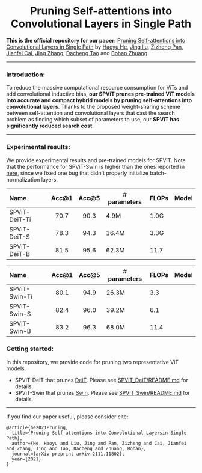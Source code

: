 <h1 align="center">Pruning Self-attentions into Convolutional Layers in Single Path</h1>

**This is the official repository for our paper:** [Pruning Self-attentions into Convolutional Layers in Single Path](https://arxiv.org/abs/2111.11802) by [Haoyu He](https://charles-haoyuhe.github.io/), [Jing liu](https://sites.google.com/view/jing-liu/%E9%A6%96%E9%A1%B5), [Zizheng Pan](https://zizhengpan.github.io/), [Jianfei Cai](https://jianfei-cai.github.io/), [Jing Zhang](https://scholar.google.com/citations?user=9jH5v74AAAAJ&hl=en), [Dacheng Tao](https://www.sydney.edu.au/engineering/about/our-people/academic-staff/dacheng-tao.html) and [Bohan Zhuang](https://bohanzhuang.github.io/).

***

### Introduction:

To reduce the massive computational resource consumption for ViTs and add convolutional inductive bias, **our SPViT prunes pre-trained ViT models into accurate and compact hybrid models by pruning self-attentions into convolutional layers**. Thanks to the proposed weight-sharing scheme between self-attention and convolutional layers that cast the search problem as finding which subset of parameters to use, our **SPViT has significantly reduced search cost**.

***

### Experimental results:

We provide experimental results and pre-trained models for SPViT. Note that the performance for SPViT-Swin is higher than the ones reported in [here](https://arxiv.org/abs/2111.11802), since we fixed one bug that didn't properly initialize batch-normalization layers.

| Name          | Acc@1 | Acc@5 | # parameters | FLOPs | Model |
| :------------ | :---: | :---: | ------------ | ----- | ----- |
| SPViT-DeiT-Ti | 70.7  | 90.3  | 4.9M         | 1.0G  |       |
| SPViT-DeiT-S  | 78.3  | 94.3  | 16.4M        | 3.3G  |       |
| SPViT-DeiT-B  | 81.5  | 95.6  | 62.3M        | 11.7  |       |

| Name          | Acc@1 | Acc@5 | # parameters | FLOPs | Model |
| :------------ | :---: | :---: | ------------ | ----- | ----- |
| SPViT-Swin-Ti | 80.1  | 94.9  | 26.3M        | 3.3   |       |
| SPViT-Swin-S  | 82.4  | 96.0  | 39.2M        | 6.1   |       |
| SPViT-Swin-B  | 83.2  | 96.3  | 68.0M        | 11.4  |       |

### Getting started:

In this repository, we provide code for pruning two representative ViT models.

- SPViT-DeiT that prunes [DeiT](https://github.com/facebookresearch/deit). Please see [SPViT_DeiT/README.md](SPViT_DeiT/README.md ) for details.
- SPViT-Swin that prunes [Swin](https://github.com/microsoft/Swin-Transformer). Please see [SPViT_Swin/README.md](SPViT_Swin/README.md) for details.

***

If you find our paper useful, please consider cite:

```
@article{he2021Pruning,
  title={Pruning Self-attentions into Convolutional Layersin Single Path},
  author={He, Haoyu and Liu, Jing and Pan, Zizheng and Cai, Jianfei and Zhang, Jing and Tao, Dacheng and Zhuang, Bohan},
  journal={arXiv preprint arXiv:2111.11802},
  year={2021}
}
```

